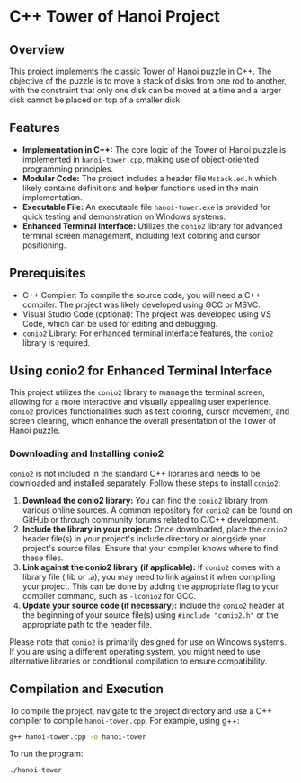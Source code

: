 # C++ Tower of Hanoi Project

## Overview

This project implements the classic Tower of Hanoi puzzle in C++. The objective of the puzzle is to move a stack of disks from one rod to another, with the constraint that only one disk can be moved at a time and a larger disk cannot be placed on top of a smaller disk.

## Features

- **Implementation in C++:** The core logic of the Tower of Hanoi puzzle is implemented in `hanoi-tower.cpp`, making use of object-oriented programming principles.
- **Modular Code:** The project includes a header file `Mstack.ed.h` which likely contains definitions and helper functions used in the main implementation.
- **Executable File:** An executable file `hanoi-tower.exe` is provided for quick testing and demonstration on Windows systems.
- **Enhanced Terminal Interface:** Utilizes the `conio2` library for advanced terminal screen management, including text coloring and cursor positioning.

## Prerequisites

- C++ Compiler: To compile the source code, you will need a C++ compiler. The project was likely developed using GCC or MSVC.
- Visual Studio Code (optional): The project was developed using VS Code, which can be used for editing and debugging.
- `conio2` Library: For enhanced terminal interface features, the `conio2` library is required.

## Using conio2 for Enhanced Terminal Interface

This project utilizes the `conio2` library to manage the terminal screen, allowing for a more interactive and visually appealing user experience. `conio2` provides functionalities such as text coloring, cursor movement, and screen clearing, which enhance the overall presentation of the Tower of Hanoi puzzle.

### Downloading and Installing conio2

`conio2` is not included in the standard C++ libraries and needs to be downloaded and installed separately. Follow these steps to install `conio2`:

1. **Download the conio2 library:** You can find the `conio2` library from various online sources. A common repository for `conio2` can be found on GitHub or through community forums related to C/C++ development.
2. **Include the library in your project:** Once downloaded, place the `conio2` header file(s) in your project's include directory or alongside your project's source files. Ensure that your compiler knows where to find these files.
3. **Link against the conio2 library (if applicable):** If `conio2` comes with a library file (.lib or .a), you may need to link against it when compiling your project. This can be done by adding the appropriate flag to your compiler command, such as `-lconio2` for GCC.
4. **Update your source code (if necessary):** Include the `conio2` header at the beginning of your source file(s) using `#include "conio2.h"` or the appropriate path to the header file.

Please note that `conio2` is primarily designed for use on Windows systems. If you are using a different operating system, you might need to use alternative libraries or conditional compilation to ensure compatibility.

## Compilation and Execution

To compile the project, navigate to the project directory and use a C++ compiler to compile `hanoi-tower.cpp`. For example, using g++:

```bash
g++ hanoi-tower.cpp -o hanoi-tower
```

To run the program:

```bash
./hanoi-tower
```
